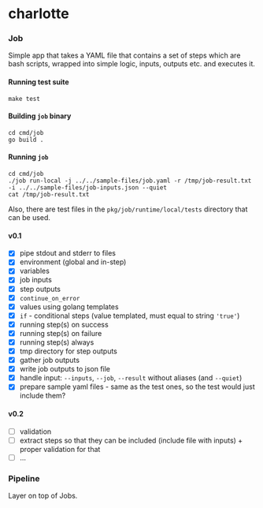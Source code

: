 # charlotte

### Job
Simple app that takes a YAML file that contains a set of steps which are bash scripts, wrapped into simple logic, inputs, outputs etc.
and executes it.

#### Running test suite

    make test

#### Building `job` binary

    cd cmd/job
    go build .

#### Running `job`

    cd cmd/job
    ./job run-local -j ../../sample-files/job.yaml -r /tmp/job-result.txt -i ../../sample-files/job-inputs.json --quiet
    cat /tmp/job-result.txt

Also, there are test files in the `pkg/job/runtime/local/tests` directory that can be used.

#### v0.1

- [x] pipe stdout and stderr to files
- [x] environment (global and in-step)
- [x] variables
- [x] job inputs
- [x] step outputs
- [x] `continue_on_error`
- [x] values using golang templates
- [x] `if` - conditional steps (value templated, must equal to string `'true'`)
- [x] running step(s) on success
- [x] running step(s) on failure
- [x] running step(s) always
- [x] tmp directory for step outputs
- [x] gather job outputs 
- [x] write job outputs to json file
- [x] handle input: `--inputs`, `--job`, `--result` without aliases (and `--quiet`)
- [x] prepare sample yaml files - same as the test ones, so the test would just include them?

#### v0.2
- [ ] validation
- [ ] extract steps so that they can be included (include file with inputs) + proper validation for that
- [ ] ...

### Pipeline
Layer on top of Jobs.
